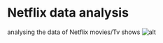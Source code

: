# Netflix data analysis
 analysing the data of Netflix movies/Tv shows
![alt]("Netflix-Projects.gif")